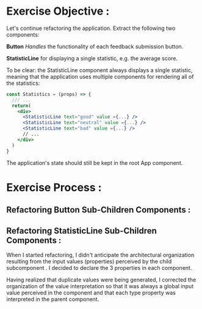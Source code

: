 # Exercise Objective : 
Let's continue refactoring the application. Extract the following two components:

**Button** *Handles* the functionality of each feedback submission button.

**StatisticLine** for displaying a single statistic, e.g. the average score.

To be clear: the StatisticLine component always displays a single statistic, meaning that the application uses multiple components for rendering all of the statistics:

```jsx
const Statistics = (props) => {
  /// ...
  return(
    <div>
      <StatisticLine text="good" value ={...} />
      <StatisticLine text="neutral" value ={...} />
      <StatisticLine text="bad" value ={...} />
      // ...
    </div>
  )
}
```
The application's state should still be kept in the root App component.

# Exercise Process : 
## Refactoring Button Sub-Children Components : 


## Refactoring StatisticLine Sub-Children Components : 
When I started refactoring, I didn't anticipate the architectural organization resulting from the input values (properties) perceived by the child subcomponent <StatisticLine />. 
I decided to declare the 3 properties in each <StatisticLine /> component. 

Having realized that duplicate values were being generated, I corrected the organization of the value interpretation so that it was always a global input value perceived in the <StatisticLine /> component and that each type property was interpreted in the parent <Statistics/> component.
